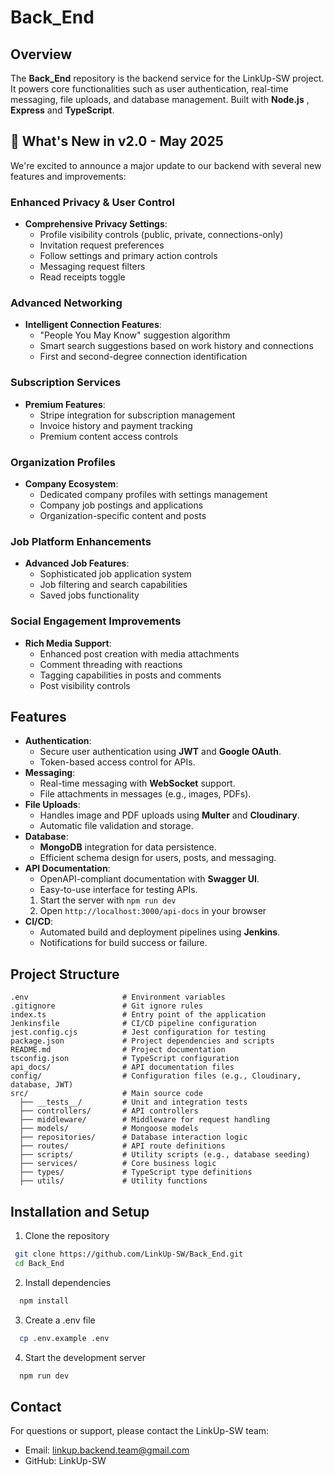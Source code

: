 # Back_End

## Overview
The **Back_End** repository is the backend service for the LinkUp-SW project. It powers core functionalities such as user authentication, real-time messaging, file uploads, and database management. Built with **Node.js** , **Express** and **TypeScript**.

## 🚀 What's New in v2.0 - May 2025
We're excited to announce a major update to our backend with several new features and improvements:

### Enhanced Privacy & User Control
- **Comprehensive Privacy Settings**:
  - Profile visibility controls (public, private, connections-only)
  - Invitation request preferences
  - Follow settings and primary action controls
  - Messaging request filters
  - Read receipts toggle

### Advanced Networking
- **Intelligent Connection Features**:
  - "People You May Know" suggestion algorithm
  - Smart search suggestions based on work history and connections
  - First and second-degree connection identification

### Subscription Services
- **Premium Features**:
  - Stripe integration for subscription management
  - Invoice history and payment tracking
  - Premium content access controls

### Organization Profiles
- **Company Ecosystem**:
  - Dedicated company profiles with settings management
  - Company job postings and applications
  - Organization-specific content and posts

### Job Platform Enhancements
- **Advanced Job Features**:
  - Sophisticated job application system
  - Job filtering and search capabilities
  - Saved jobs functionality

### Social Engagement Improvements
- **Rich Media Support**:
  - Enhanced post creation with media attachments
  - Comment threading with reactions
  - Tagging capabilities in posts and comments
  - Post visibility controls

## Features
- **Authentication**:
  - Secure user authentication using **JWT** and **Google OAuth**.
  - Token-based access control for APIs.
- **Messaging**:
  - Real-time messaging with **WebSocket** support.
  - File attachments in messages (e.g., images, PDFs).
- **File Uploads**:
  - Handles image and PDF uploads using **Multer** and **Cloudinary**.
  - Automatic file validation and storage.
- **Database**:
  - **MongoDB** integration for data persistence.
  - Efficient schema design for users, posts, and messaging.
- **API Documentation**:
  - OpenAPI-compliant documentation with **Swagger UI**.
  - Easy-to-use interface for testing APIs.
  1. Start the server with `npm run dev`
  2. Open `http://localhost:3000/api-docs` in your browser
- **CI/CD**:
  - Automated build and deployment pipelines using **Jenkins**.
  - Notifications for build success or failure.

## Project Structure
```plaintext
.env                     # Environment variables
.gitignore               # Git ignore rules
index.ts                 # Entry point of the application
Jenkinsfile              # CI/CD pipeline configuration
jest.config.cjs          # Jest configuration for testing
package.json             # Project dependencies and scripts
README.md                # Project documentation
tsconfig.json            # TypeScript configuration
api_docs/                # API documentation files
config/                  # Configuration files (e.g., Cloudinary, database, JWT)
src/                     # Main source code
  ├── __tests__/         # Unit and integration tests
  ├── controllers/       # API controllers
  ├── middleware/        # Middleware for request handling
  ├── models/            # Mongoose models
  ├── repositories/      # Database interaction logic
  ├── routes/            # API route definitions
  ├── scripts/           # Utility scripts (e.g., database seeding)
  ├── services/          # Core business logic
  ├── types/             # TypeScript type definitions
  ├── utils/             # Utility functions 
```
## Installation and Setup
1. Clone the repository
  ```bash
   git clone https://github.com/LinkUp-SW/Back_End.git
   cd Back_End
  ```
2. Install dependencies
  ```bash
    npm install
  ```
3. Create a .env file
  ```bash
    cp .env.example .env
  ```
4. Start the development server
  ```bash
    npm run dev
  ```


## Contact
For questions or support, please contact the LinkUp-SW team:
- Email: linkup.backend.team@gmail.com
- GitHub: LinkUp-SW

